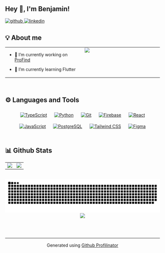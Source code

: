 ## Hey 👋, I'm Benjamin!  
  

<a href="https://github.com/BenjahYKP" target="_blank">
<img src=https://img.shields.io/badge/github-%2324292e.svg?&style=for-the-badge&logo=github&logoColor=white alt=github style="margin-bottom: 5px;" />
</a>
<a href="https://linkedin.com/in/Benjamin-ortiz-a123992a2" target="_blank">
<img src=https://img.shields.io/badge/linkedin-%231E77B5.svg?&style=for-the-badge&logo=linkedin&logoColor=white alt=linkedin style="margin-bottom: 5px;" />
</a>  
  


## 💡 About me  
<table><tr><td valign="top" width="50%">

- 🔭 I’m currently working on [ProFind](https://github.com/Roussd/Profind)  
  

- 🌱 I’m currently learning Flutter  


</td><td valign="top" width="50%">

<div align="center">
<img src="https://i.pinimg.com/originals/e5/32/e0/e532e09a5fb3e5a38fffdcc33f16feeb.gif" align="right" style="width: 100%" />
</div>  


</td></tr></table>  

<br/>  


## ⚙️ Languages and Tools  
<div align="center">  
<a href="https://www.typescriptlang.org/" target="_blank"><img style="margin: 10px" src="https://profilinator.rishav.dev/skills-assets/typescript-original.svg" alt="TypeScript" height="25" /></a>  
<a href="https://www.python.org/" target="_blank"><img style="margin: 10px" src="https://profilinator.rishav.dev/skills-assets/python-original.svg" alt="Python" height="25" /></a>  
<a href="https://github.com/" target="_blank"><img style="margin: 10px" src="https://profilinator.rishav.dev/skills-assets/git-scm-icon.svg" alt="Git" height="25" /></a>  
<a href="https://firebase.google.com/" target="_blank"><img style="margin: 10px" src="https://profilinator.rishav.dev/skills-assets/firebase.png" alt="Firebase" height="25" /></a>  
<a href="https://reactjs.org/" target="_blank"><img style="margin: 10px" src="https://profilinator.rishav.dev/skills-assets/react-original-wordmark.svg" alt="React" height="25" /></a>  
<a href="https://www.javascript.com/" target="_blank"><img style="margin: 10px" src="https://profilinator.rishav.dev/skills-assets/javascript-original.svg" alt="JavaScript" height="25" /></a>  
<a href="https://www.postgresql.org/" target="_blank"><img style="margin: 10px" src="https://profilinator.rishav.dev/skills-assets/postgresql-original-wordmark.svg" alt="PostgreSQL" height="25" /></a>  
<a href="https://www.tailwindcss.com/" target="_blank"><img style="margin: 10px" src="https://profilinator.rishav.dev/skills-assets/tailwindcss.svg" alt="Tailwind CSS" height="25" /></a>  
<a href="https://www.figma.com/" target="_blank"><img style="margin: 10px" src="https://profilinator.rishav.dev/skills-assets/figma-icon.svg" alt="Figma" height="25" /></a>  
</div>  

<br/>  


## 📊 Github Stats  
<table><tr><td valign="top" width="50%">

<img src="https://github-readme-stats.vercel.app/api?username=BenjahYKP&show_icons=true&theme=radical&count_private=true&hide_border=true" align="left" style="width: 100%" />

</td><td valign="top" width="50%">

<img src="https://github-readme-stats.vercel.app/api/top-langs/?username=BenjahYKP&hide_border=true&theme=radical&layout=compact" align="left" style="width: 100%" />

</td></tr></table>  

<br/>  

<img src="https://raw.githubusercontent.com/platane/snk/output/github-contribution-grid-snake-dark.svg" align="left" height="" width="800" />  
  

<br/>  

<div align="center">
<img src="https://komarev.com/ghpvc/?username=BenjahYKP&&style=flat-square" align="center" />
</div>  
  

<br/>  

  

<br/>  


<br />

----
<div align="center">Generated using <a href="https://profilinator.rishav.dev/" target="_blank">Github Profilinator</a></div>

